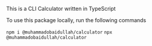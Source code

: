 This is a CLI Calculator written in TypeScript

To use this package locally, run the following commands

<code>npm i @muhammadobaidullah/calculator</code>
<code>npx @muhammadobaidullah/calculator</code>
